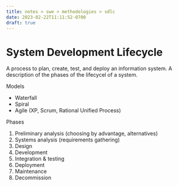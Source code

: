 ```yaml
---
title: notes > swe > methodologies > sdlc
date: 2023-02-22T11:11:52-0700
draft: true
---
```

# System Development Lifecycle
A process to plan, create, test, and deploy an information system.
A description of the phases of the lifecycel of a system.

Models
- Waterfall
- Spiral
- Agile (XP, Scrum, Rational Unified Process)

Phases
1.  Preliminary analysis (choosing by advantage, alternatives)
2.  Systems analysis (requirements gathering)
3.  Design
4.  Development
5.  Integration & testing
6.  Deployment
7.  Maintenance
8.  Decommission
